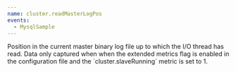 ```yaml
---
name: cluster.readMasterLogPos
events:
  - MysqlSample
---
```


Position in the current master binary log file up to which the I/O thread has read. Data only captured when when the extended metrics flag is enabled in the configuration file and the \`cluster.slaveRunning\` metric is set to 1.